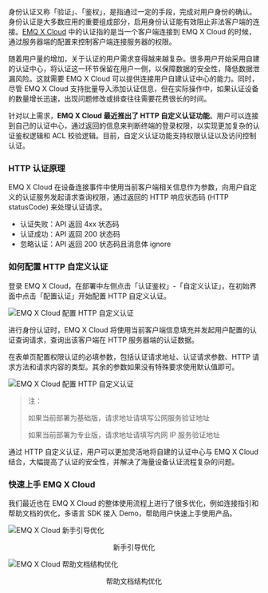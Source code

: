 身份认证又称「验证」、「鉴权」，是指通过一定的手段，完成对用户身份的确认。身份认证是大多数应用的重要组成部分，启用身份认证能有效阻止非法客户端的连接。[EMQ X Cloud](https://www.emqx.com/zh/cloud) 中的认证指的是当一个客户端连接到 EMQ X Cloud 的时候，通过服务器端的配置来控制客户端连接服务器的权限。

随着用户量的增加，关于认证的用户需求变得越来越复杂。很多用户开始采用自建的认证中心，将认证这一环节保留在用户一侧，以保障数据的安全性，降低数据泄漏风险。这就需要 EMQ X Cloud 可以提供连接用户自建认证中心的能力。同时，尽管 EMQ X Cloud 支持批量导入添加认证信息，但在实际操作中，如果认证设备的数量增长迅速，出现问题修改或排查往往需要花费很长的时间。

针对以上需求，**EMQ X Cloud 最近推出了 HTTP 自定义认证功能**。用户可以连接到自己的认证中心，通过返回的信息来判断终端的登录权限，以实现更加复杂的认证鉴权逻辑和 ACL 校验逻辑。目前，自定义认证功能支持权限认证以及访问控制认证。

### HTTP 认证原理

EMQ X Cloud 在设备连接事件中使用当前客户端相关信息作为参数，向用户自定义的认证服务发起请求查询权限，通过返回的 HTTP 响应状态码 (HTTP statusCode) 来处理认证请求。

- 认证失败：API 返回 4xx 状态码
- 认证成功：API 返回 200 状态码
- 忽略认证：API 返回 200 状态码且消息体 ignore

### 如何配置 HTTP 自定义认证 

登录 EMQ X Cloud，在部署中左侧点击「认证鉴权」-「自定义认证」，在初始界面中点击「配置认证」开始配置 HTTP 自定义认证。

![EMQ X Cloud 配置 HTTP 自定义认证](https://static.emqx.net/images/b4fc20b6537e4b57ef4bf277d68d825f.png)
 

进行身份认证时，EMQ X Cloud 将使用当前客户端信息填充并发起用户配置的认证查询请求，查询出该客户端在 HTTP 服务器端的认证数据。

在表单页配置权限认证的必填参数，包括认证请求地址、认证请求参数、HTTP 请求方法和请求内容的类型。其余的参数如果没有特殊要求使用默认值即可。

![EMQ X Cloud 配置 HTTP 自定义认证](https://static.emqx.net/images/5538c96ad275646583cc48358c1348c3.png)
 

> 注：
>
> 如果当前部署为基础版，请求地址请填写公网服务验证地址
>
> 如果当前部署为专业版，请求地址请填写内网 IP 服务验证地址

 

通过 HTTP 自定义认证，用户可以更加灵活地将自建的认证中心与 EMQ X Cloud 结合，大幅提高了认证的安全性，并解决了海量设备认证流程复杂的问题。

### 快速上手 EMQ X Cloud

我们最近也在 EMQ X Cloud 的整体使用流程上进行了很多优化，例如连接指引和帮助文档的优化，多语言 SDK 接入 Demo，帮助用户快速上手使用产品。

![EMQ X Cloud 新手引导优化](https://static.emqx.net/images/80e2b925616f735dee62f23966b2fd02.png)

<center>新手引导优化</center>

![EMQ X Cloud 帮助文档结构优化](https://static.emqx.net/images/7674ead69739d888ac542f9906aa5bf8.png)

<center>帮助文档结构优化</center>
